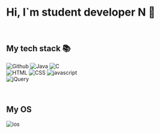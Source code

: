 <h1> Hi, I`m student developer N 👋</h1>  

<br/>  
<h2> My tech stack 📚</h2>  

![Github](https://img.shields.io/badge/GitHub-100000?style=for-the-badge&logo=github&logoColor=white)
![Java](https://img.shields.io/badge/Java-ED8B00?style=for-the-badge&logo=java&logoColor=white)
![C](https://img.shields.io/badge/C-00599C?style=for-the-badge&logo=c&logoColor=white)<br>
![HTML](https://img.shields.io/badge/HTML-239120?style=for-the-badge&logo=html5&logoColor=white)
![CSS](https://img.shields.io/badge/CSS-239120?&style=for-the-badge&logo=css3&logoColor=white)
![javascript](https://img.shields.io/badge/JavaScript-F7DF1E?style=for-the-badge&logo=javascript&logoColor=black)<br>
![jQuery](https://img.shields.io/badge/jQuery-0769AD?style=for-the-badge&logo=jquery&logoColor=white)  

<br>  

<h2> My OS </h2>  

![ios](https://img.shields.io/badge/iOS-000000?style=for-the-badge&logo=ios&logoColor=white)  
